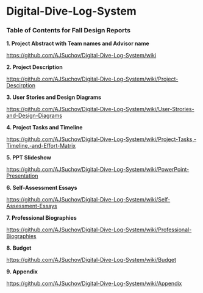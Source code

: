 # Digital-Dive-Log-System

### Table of Contents for Fall Design Reports


**1. Project Abstract with Team names and Advisor name**

https://github.com/AJSuchov/Digital-Dive-Log-System/wiki

**2. Project Description**

https://github.com/AJSuchov/Digital-Dive-Log-System/wiki/Project-Descirption

**3. User Stories and Design Diagrams**

https://github.com/AJSuchov/Digital-Dive-Log-System/wiki/User-Strories-and-Design-Diagrams

**4. Project Tasks and Timeline** 

https://github.com/AJSuchov/Digital-Dive-Log-System/wiki/Project-Tasks,-Timeline,-and-Effort-Matrix

**5. PPT Slideshow**

https://github.com/AJSuchov/Digital-Dive-Log-System/wiki/PowerPoint-Presentation

**6. Self-Assessment Essays**

https://github.com/AJSuchov/Digital-Dive-Log-System/wiki/Self-Assessment-Essays

**7. Professional Biographies**

https://github.com/AJSuchov/Digital-Dive-Log-System/wiki/Professional-Biographies

**8. Budget** 

https://github.com/AJSuchov/Digital-Dive-Log-System/wiki/Budget

**9. Appendix** 

https://github.com/AJSuchov/Digital-Dive-Log-System/wiki/Appendix
